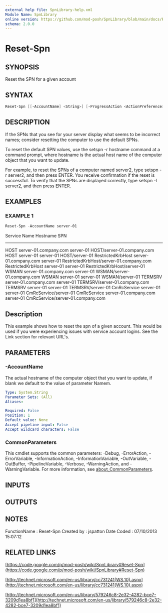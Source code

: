```yaml
---
external help file: SpnLibrary-help.xml
Module Name: SpnLibrary
online version: https://github.com/mod-posh/SpnLibrary/blob/main/docs/Reset-Spn.md#reset-spn
schema: 2.0.0
---
```


# Reset-Spn

## SYNOPSIS

Reset the SPN for a given account

## SYNTAX

```powershell
Reset-Spn [[-AccountName] <String>] [-ProgressAction <ActionPreference>] [<CommonParameters>]
```

## DESCRIPTION

If the SPNs that you see for your server display what seems to be
incorrect names; consider resetting the computer to use the default
SPNs.

To reset the default SPN values, use the setspn -r hostname
command at a command prompt, where hostname is the actual host name
of the computer object that you want to update.

For example, to reset the SPNs of a computer named server2, type
setspn -r server2, and then press ENTER.
You receive confirmation
if the reset is successful.
To verify that the SPNs are displayed
correctly, type setspn -l server2, and then press ENTER.

## EXAMPLES

### EXAMPLE 1

```powershell
Reset-Spn -AccountName server-01
```

Service           Name                  Hostname  SPN
-------           ----                  --------  ---
HOST              server-01.company.com server-01 HOST/server-01.company.com
HOST              server-01             server-01 HOST/server-01
RestrictedKrbHost server-01.company.com server-01 RestrictedKrbHost/server-01.company.com
RestrictedKrbHost server-01             server-01 RestrictedKrbHost/server-01
WSMAN             server-01.company.com server-01 WSMAN/server-01.company.com
WSMAN             server-01             server-01 WSMAN/server-01
TERMSRV           server-01.company.com server-01 TERMSRV/server-01.company.com
TERMSRV           server-01             server-01 TERMSRV/server-01
CmRcService       server-01             server-01 CmRcService/server-01
CmRcService       server-01.company.com server-01 CmRcService/server-01.company.com

Description
---

This example shows how to reset the spn of a given account.
This would
be used if you were experiencing issues with service account logins.
See the Link section for relevant URL's.

## PARAMETERS

### -AccountName

The actual hostname of the computer object that you want to update,
if blank we default to the value of parameter Namem.

```yaml
Type: System.String
Parameter Sets: (All)
Aliases:

Required: False
Position: 1
Default value: None
Accept pipeline input: False
Accept wildcard characters: False
```

### CommonParameters

This cmdlet supports the common parameters: -Debug, -ErrorAction, -ErrorVariable, -InformationAction, -InformationVariable, -OutVariable, -OutBuffer, -PipelineVariable, -Verbose, -WarningAction, and -WarningVariable. For more information, see [about_CommonParameters](http://go.microsoft.com/fwlink/?LinkID=113216).

## INPUTS

## OUTPUTS

## NOTES

FunctionName : Reset-Spn
Created by   : jspatton
Date Coded   : 07/10/2013 15:07:12

## RELATED LINKS

[https://code.google.com/p/mod-posh/wiki/SpnLibrary#Reset-Spn](https://code.google.com/p/mod-posh/wiki/SpnLibrary#Reset-Spn)

[http://technet.microsoft.com/en-us/library/cc731241(WS.10).aspx](http://technet.microsoft.com/en-us/library/cc731241(WS.10).aspx)

[http://technet.microsoft.com/en-us/library/579246c8-2e32-4282-bce7-3209d1ea8bf1](http://technet.microsoft.com/en-us/library/579246c8-2e32-4282-bce7-3209d1ea8bf1)
